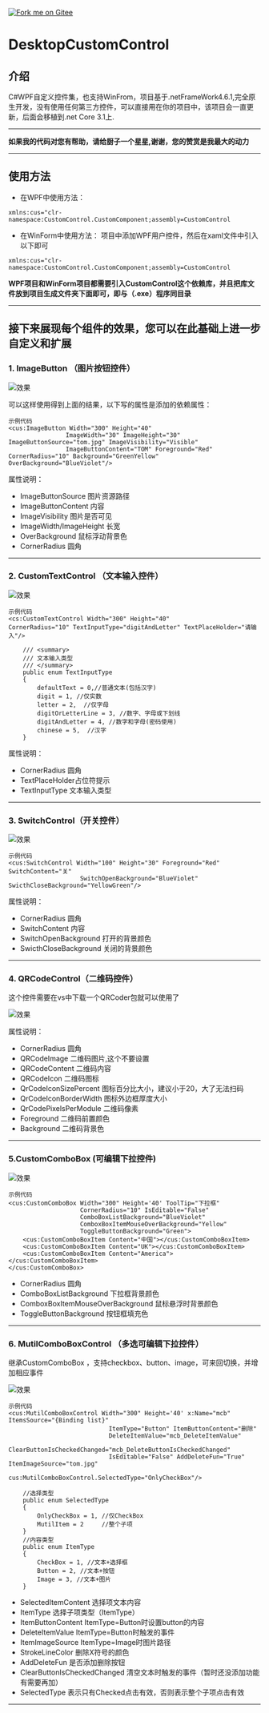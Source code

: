 ﻿[![Fork me on Gitee](https://gitee.com/ChanceZXY/DesktopCustomControl/widgets/widget_3.svg)](https://gitee.com/ChanceZXY/DesktopCustomControl)
# DesktopCustomControl

## 介绍
C#WPF自定义控件集，也支持WinFrom，项目基于.netFrameWork4.6.1,完全原生开发，没有使用任何第三方控件，可以直接用在你的项目中，该项目会一直更新，后面会移植到.net Core 3.1上.
***

**如果我的代码对您有帮助，请给厨子一个星星,谢谢，您的赞赏是我最大的动力**
***
## 使用方法
- 在WPF中使用方法：
```XAML
xmlns:cus="clr-namespace:CustomControl.CustomComponent;assembly=CustomControl
```
- 在WinForm中使用方法：
项目中添加WPF用户控件，然后在xaml文件中引入以下即可
```XAML
xmlns:cus="clr-namespace:CustomControl.CustomComponent;assembly=CustomControl
```
**WPF项目和WinForm项目都需要引入CustomControl这个依赖库，并且把库文件放到项目生成文件夹下面即可，即与（.exe）程序同目录**
***

## 接下来展现每个组件的效果，您可以在此基础上进一步自定义和扩展

### 1\. ImageButton （图片按钮控件）
![效果](Resource/Demo/ImageButton.gif)

可以这样使用得到上面的结果，以下写的属性是添加的依赖属性：
```xaml
示例代码
<cus:ImageButton Width="300" Height="40" 
                ImageWidth="30" ImageHeight="30" ImageButtonSource="tom.jpg" ImageVisibility="Visible"
                ImageButtonContent="TOM" Foreground="Red" CornerRadius="10" Background="GreenYellow" OverBackground="BlueViolet"/>
```
属性说明：
- ImageButtonSource 图片资源路径
- ImageButtonContent 内容
- ImageVisibility 图片是否可见
- ImageWidth/ImageHeight 长宽
- OverBackground 鼠标浮动背景色
- CornerRadius 圆角
***

### 2\. CustomTextControl （文本输入控件）
![效果](Resource/Demo/CustomTextControl.gif)
```xaml
示例代码
<cs:CustomTextControl Width="300" Height="40" 
CornerRadius="10" TextInputType="digitAndLetter" TextPlaceHolder="请输入"/>
```
```     
    /// <summary>
    /// 文本输入类型
    /// </summary>
    public enum TextInputType  
    {
        defaultText = 0,//普通文本(包括汉字)
        digit = 1, //仅实数
        letter = 2,  //仅字母
        digitOrLetterLine = 3, //数字、字母或下划线
        digitAndLetter = 4, //数字和字母(密码使用)
        chinese = 5,  //汉字
    }
```
属性说明：
- CornerRadius 圆角
- TextPlaceHolder占位符提示
- TextInputType 文本输入类型
***

### 3\. SwitchControl（开关控件）
![效果](Resource/Demo/SwitchControl.gif)
```
示例代码
<cus:SwitchControl Width="100" Height="30" Foreground="Red" SwitchContent="关"
                    SwitchOpenBackground="BlueViolet" SwicthCloseBackground="YellowGreen"/>
```
属性说明：
- CornerRadius 圆角
- SwitchContent 内容
- SwitchOpenBackground  打开的背景颜色
- SwicthCloseBackground  关闭的背景颜色
***

### 4\. QRCodeControl（二维码控件）
这个控件需要在vs中下载一个QRCoder包就可以使用了

![效果](Resource/Demo/QRCodeControl.gif)

属性说明：
- CornerRadius 圆角
- QRCodeImage  二维码图片,这个不要设置
- QRCodeContent  二维码内容
- QRCodeIcon  二维码图标
- QrCodeIconSizePercent 图标百分比大小，建议小于20，大了无法扫码
- QrCodeIconBorderWidth 图标外边框厚度大小
- QrCodePixelsPerModule 二维码像素
- Foreground  二维码前置颜色
- Background  二维码背景色
***

### 5\.CustomComboBox (可编辑下拉控件)
![效果](Resource/Demo/CustomComboBox.gif)
```
示例代码
<cus:CustomComboBox Width="300" Height='40' ToolTip="下拉框"
                    CornerRadius="10" IsEditable="False"
                    ComboBoxListBackground="BlueViolet" 
                    ComboxBoxItemMouseOverBackground="Yellow"
                    ToggleButtonBackground="Green">
    <cus:CustomComboBoxItem Content="中国"></cus:CustomComboBoxItem>
    <cus:CustomComboBoxItem Content="UK"></cus:CustomComboBoxItem>
    <cus:CustomComboBoxItem Content="America"></cus:CustomComboBoxItem>
</cus:CustomComboBox>
```
- CornerRadius 圆角
- ComboBoxListBackground 下拉框背景颜色
- ComboxBoxItemMouseOverBackground 鼠标悬浮时背景颜色
- ToggleButtonBackground 按钮框填充色
***

### 6\. MutilComboBoxControl （多选可编辑下拉控件）
继承CustomComboBox ，支持checkbox、button、image，可来回切换，并增加相应事件

![效果](Resource/Demo/MutilComboBoxControlExtend.gif)
```
示例代码
<cus:MutilComboBoxControl Width="300" Height='40' x:Name="mcb" ItemsSource="{Binding list}" 
                            ItemType="Button" ItemButtonContent="删除" 
                            DeleteItemValue="mcb_DeleteItemValue"
                            ClearButtonIsCheckedChanged="mcb_DeleteButtonIsCheckedChanged" 
                            IsEditable="False" AddDeleteFun="True" ItemImageSource="tom.jpg"
                            cus:MutilComboBoxControl.SelectedType="OnlyCheckBox"/>

    //选择类型
    public enum SelectedType
    {
        OnlyCheckBox = 1, //仅CheckBox
        MutilItem = 2     //整个子项
    }
    //内容类型
    public enum ItemType
    {
        CheckBox = 1, //文本+选择框
        Button = 2, //文本+按钮
        Image = 3, //文本+图片
    }
```
- SelectedItemContent 选择项文本内容
- ItemType  选择子项类型（ItemType）
- ItemButtonContent ItemType=Button时设置button的内容
- DeleteItemValue ItemType=Button时触发的事件
- ItemImageSource ItemType=Image时图片路径
- StrokeLineColor 删除X符号的颜色
- AddDeleteFun 是否添加删除按钮
- ClearButtonIsCheckedChanged 清空文本时触发的事件（暂时还没添加功能有需要再加）
- SelectedType 表示只有Checked点击有效，否则表示整个子项点击有效
***

